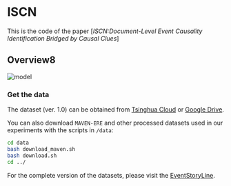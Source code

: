 # ISCN
This is the code of the paper [*ISCN:Document-Level Event Causality Identification Bridged by Causal Clues*]

## Overview8
![model](./imgs/NECI(updata)_8.png)


### Get the data
The dataset (ver. 1.0) can be obtained from [Tsinghua Cloud](https://cloud.tsinghua.edu.cn/f/a7d1db6c44ea458bb6f0/?dl=1) or [Google Drive](https://drive.google.com/file/d/1fxomYO6zPl5DDrDr_HeWFK14s8BpW1z-/view?usp=sharing).

You can also download `MAVEN-ERE` and other processed datasets used in our experiments with the scripts in `/data`:
```bash
cd data
bash download_maven.sh
bash download.sh
cd ../
```

For the complete version of the datasets, please visit the [EventStoryLine](https://github.com/tommasoc80/EventStoryLine/).
